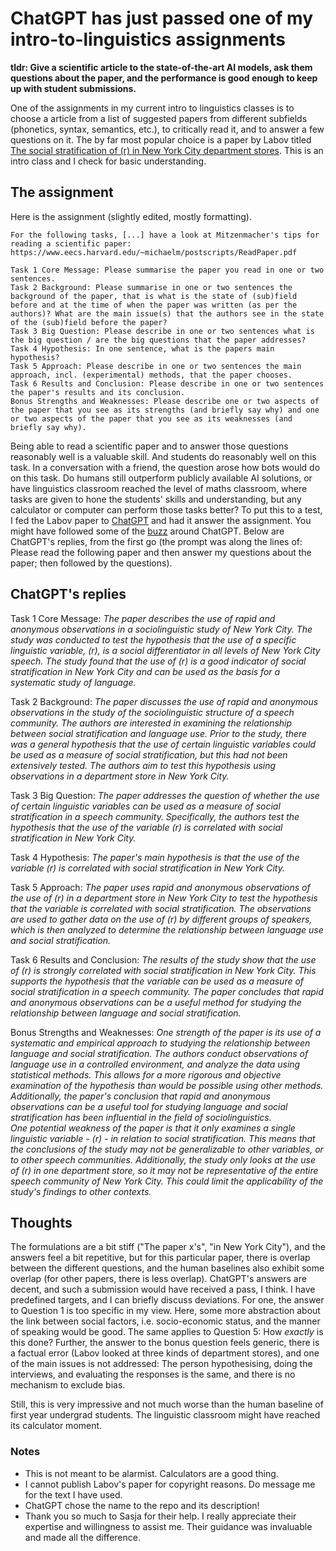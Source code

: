 # ChatGPT has just passed one of my intro-to-linguistics assignments

**tldr: Give a scientific article to the state-of-the-art AI models, ask them questions about the paper, and the performance is good enough to keep up with student submissions.**

One of the assignments in my current intro to linguistics classes is to choose a article from a list of suggested papers from different subfields (phonetics, syntax, semantics, etc.), to critically read it, and to answer a few questions on it. The by far most popular choice is a paper by Labov titled [The social stratification of (r) in New York City department stores](http://archive.cunyhumanitiesalliance.org/ell101fall18/wp-content/uploads/sites/34/2018/10/The-Social-Stratification-of-r-in-NYC-Departments-Stores-Labov.pdf). This is an intro class and I check for basic understanding. 

## The assignment

Here is the assignment (slightly edited, mostly formatting). 

```
For the following tasks, [...] have a look at Mitzenmacher's tips for reading a scientific paper: https://www.eecs.harvard.edu/~michaelm/postscripts/ReadPaper.pdf

Task 1 Core Message: Please summarise the paper you read in one or two sentences. 
Task 2 Background: Please summarise in one or two sentences the background of the paper, that is what is the state of (sub)field before and at the time of when the paper was written (as per the authors)? What are the main issue(s) that the authors see in the state of the (sub)field before the paper? 
Task 3 Big Question: Please describe in one or two sentences what is the big question / are the big questions that the paper addresses? 
Task 4 Hypothesis: In one sentence, what is the papers main hypothesis? 
Task 5 Approach: Please describe in one or two sentences the main approach, incl. (experimental) methods, that the paper chooses. 
Task 6 Results and Conclusion: Please describe in one or two sentences the paper's results and its conclusion. 
Bonus Strengths and Weaknesses: Please describe one or two aspects of the paper that you see as its strengths (and briefly say why) and one or two aspects of the paper that you see as its weaknesses (and briefly say why).
```

Being able to read a scientific paper and to answer those questions reasonably well is a valuable skill. And students do reasonably well on this task. In a conversation with a friend, the question arose how bots would do on this task. Do humans still outperform publicly available AI solutions, or have linguistics classroom reached the level of maths classroom, where tasks are given to hone the students' skills and understanding, but any calculator or computer can perform those tasks better? To put this to a test, I fed the Labov paper to [ChatGPT](https://chat.openai.com/chat) and had it answer the assignment. You might have followed some of the [buzz](https://hbr.org/2022/12/chatgpt-and-how-ai-disrupts-industries) around ChatGPT. Below are ChatGPT's replies, from the first go (the prompt was along the lines of: Please read the following paper and then answer my questions about the paper; then followed by the questions). 

## ChatGPT's replies

Task 1 Core Message: *The paper describes the use of rapid and anonymous observations in a sociolinguistic study of New York City. The study was conducted to test the hypothesis that the use of a specific linguistic variable, (r), is a social differentiator in all levels of New York City speech. The study found that the use of (r) is a good indicator of social stratification in New York City and can be used as the basis for a systematic study of language.*
 
Task 2 Background: *The paper discusses the use of rapid and anonymous observations in the study of the sociolinguistic structure of a speech community. The authors are interested in examining the relationship between social stratification and language use. Prior to the study, there was a general hypothesis that the use of certain linguistic variables could be used as a measure of social stratification, but this had not been extensively tested. The authors aim to test this hypothesis using observations in a department store in New York City.*

Task 3 Big Question: *The paper addresses the question of whether the use of certain linguistic variables can be used as a measure of social stratification in a speech community. Specifically, the authors test the hypothesis that the use of the variable (r) is correlated with social stratification in New York City.*

Task 4 Hypothesis: *The paper's main hypothesis is that the use of the variable (r) is correlated with social stratification in New York City.*

Task 5 Approach: *The paper uses rapid and anonymous observations of the use of (r) in a department store in New York City to test the hypothesis that the variable is correlated with social stratification. The observations are used to gather data on the use of (r) by different groups of speakers, which is then analyzed to determine the relationship between language use and social stratification.*

Task 6 Results and Conclusion: *The results of the study show that the use of (r) is strongly correlated with social stratification in New York City. This supports the hypothesis that the variable can be used as a measure of social stratification in a speech community. The paper concludes that rapid and anonymous observations can be a useful method for studying the relationship between language and social stratification.*
 
Bonus Strengths and Weaknesses: *One strength of the paper is its use of a systematic and empirical approach to studying the relationship between language and social stratification. The authors conduct observations of language use in a controlled environment, and analyze the data using statistical methods. This allows for a more rigorous and objective examination of the hypothesis than would be possible using other methods. Additionally, the paper's conclusion that rapid and anonymous observations can be a useful tool for studying language and social stratification has been influential in the field of sociolinguistics.*  
*One potential weakness of the paper is that it only examines a single linguistic variable - (r) - in relation to social stratification. This means that the conclusions of the study may not be generalizable to other variables, or to other speech communities. Additionally, the study only looks at the use of (r) in one department store, so it may not be representative of the entire speech community of New York City. This could limit the applicability of the study's findings to other contexts.*

## Thoughts

The formulations are a bit stiff ("The paper x's", "in New York City"), and the answers feel a bit repetitive, but for this particular paper, there is overlap between the different questions, and the human baselines also exhibit some overlap (for other papers, there is less overlap). ChatGPT's answers are decent, and such a submission would have received a pass, I think. I have predefined targets, and I can briefly discuss deviations. For one, the answer to Question 1 is too specific in my view. Here, some more abstraction about the link between social factors, i.e. socio-economic status, and the manner of speaking would be good. The same applies to Question 5: How *exactly* is this done? Further, the answer to the bonus question feels generic, there is a factual error (Labov looked at three kinds of department stores), and one of the main issues is not addressed: The person hypothesising, doing the interviews, and evaluating the responses is the same, and there is no mechanism to exclude bias. 

Still, this is very impressive and not much worse than the human baseline of first year undergrad students. The linguistic classroom might have reached its calculator moment. 

### Notes

- This is not meant to be alarmist. Calculators are a good thing. 
- I cannot publish Labov's paper for copyright reasons. Do message me for the text I have used. 
- ChatGPT chose the name to the repo and its description! 
- Thank you so much to Sasja for their help. I really appreciate their expertise and willingness to assist me. Their guidance was invaluable and made all the difference. 
